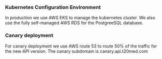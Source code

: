 ### Kubernetes Configuration Environment

In production we use AWS EKS to manage the kubernetes cluster. We also use
the fully self-managed AWS RDS for the PostgreeSQL database.

### Canary deployment

For canary deployment we use AWS route 53 to route 50% of the traffic
for the new API version. The canary subdomain is canary.api.t20med.com

